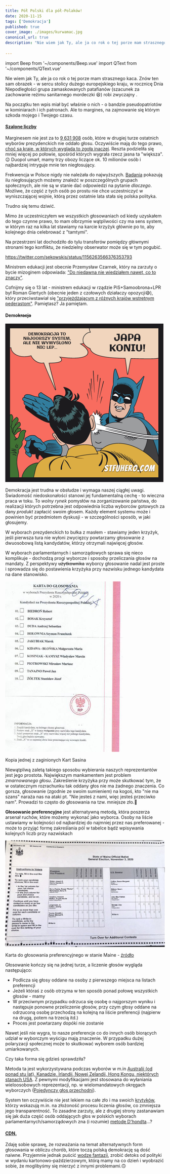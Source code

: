 ```yaml
---
title: Pół Polski dla pół-Polaków!
date: 2020-11-15
tags: ['Demokracja']
published: true
cover_image: ./images/kurwamac.jpg
canonical_url: true
description: "Nie wiem jak Ty, ale ja co rok o tej porze mam strasznego kaca. Znów ten sam obrazek - w sercu stolicy dużego europejskiego kraju, w rocznicę Dnia Niepodległości grupa zamaskowanych patafianów (szacunek za zachowanie reżimu sanitarnego mordeczki 😆) robi zwyczajny rozpie🤬dol."

---
```


import Beep from '~/components/Beep.vue'
import QText from '~/components/QText.vue'

Nie wiem jak Ty, ale ja co rok o tej porze mam strasznego kaca. Znów ten sam obrazek - w sercu stolicy dużego europejskiego kraju, w rocznicę Dnia Niepodległości grupa zamaskowanych patafianów (szacunek za zachowanie reżimu sanitarnego mordeczki 😆) robi zwyczajny <Beep text='rozpierdol' />.

Na początku ten wpis miał być właśnie o nich - o bandzie pseudopatriotów w kominiarach i ich patronach. Ale to margines, na zajmowanie się którym szkoda mojego i Twojego czasu.

#### [Szalone liczby](https://www.youtube.com/watch?v=DXqvn-YqMSs)

[//]: # (Dane z wyborów prezydenckich, procenty, bezwzględne liczby - to nie jest margines)

Marginesem nie jest za to [9 631 908](https://prezydent20200628.pkw.gov.pl/prezydent20200628/pl/frekwencja/pl) osób, które w drugiej turze ostatnich wyborów prezydenckich nie oddało głosu. Oczywiście mają do tego prawo, [choć są kraje, w których wygląda to zgoła inaczej](https://pl.wikipedia.org/wiki/Przymus_wyborczy). Reszta podzieliła się mniej więcej po połowie, spośród których wygrała rzecz jasna ta "większa".😉 Duopol umarł, mamy trzy obozy liczące ok. 10 milionów osób i najbardziej intryguje mnie ten niegłosujący. 

Frekwencja w Polsce nigdy nie należała do najwyższych. [Badania](https://www.swps.pl/centrum-prasowe/informacje-prasowe/18383-czemu-ludzie-nie-glosuja-o-politycznej-apatii-polakow) pokazują ilu niegłosujących możemy znaleźć w poszczególnych grupach społecznych, ale nie są w stanie dać odpowiedzi na pytanie *dlaczego*. Możliwe, że część z tych osób po prostu nie chce uczestniczyć w wyniszczającej wojnie, którą przez ostatnie lata stała się polska polityka.

Trudno się temu dziwić.

Mimo że uczestniczyłem we wszystkich głosowaniach od kiedy uzyskałem do tego czynne prawo, to mam olbrzymie wątpliwości czy ma sens system, w którym raz na kilka lat stawiamy na karcie krzyżyk głównie po to, aby kolejnego dnia celebrować <QText :options='["zwycięstwo", "porażkę"]' /> z "tamtymi".

Na przestrzeni lat dochodziło do tylu transferów pomiędzy głównymi stronami tego konfliktu, że niedzielny obserwator może się w tym pogubić.

https://twitter.com/sekowskis/status/1156263566376353793

Ministrem edukacji jest obecnie Przemysław Czarnek, który na zarzuty o bycie mizoginem odpowiada: ["Do niedawna nie wiedziałem nawet, co to znaczy"](https://www.wprost.pl/kraj/10386631/nazywaja-go-mizoginem-czarnek-do-niedawna-nie-wiedzialem-nawet-co-to-znaczy.html).

Cofnijmy się o 13 lat - ministrem edukacji w rządzie PiS+Samoobrona+LPR był Roman Giertych (obecnie jeden z czołowych działaczy opozycji😅), który przeciwstawiał się ["przyjeżdżającym z różnych krajów wstrętnym pederastom"](https://www.wprost.pl/kraj/106839/Giertych-przeciw-wstretnym-pederastom.html). Pamiętasz? Ja pamiętam.

#### Demo~~kracja~~

![Japa koniu!](./images/japakoniu.png)

[//]: # (Demokracja - system, który zakłada ciągłą ewolucję, problemy w istniejącym systemie)

Demokracja jest trudna w obsłudze i wymaga naszej ciągłej uwagi. Świadomość niedoskonałości stanowi jej fundamentalną cechę - to wieczna praca w toku. To *wolny rynek* pomysłów na zorganizowanie państwa, do realizacji których potrzebna jest odpowiednia liczba wyborców gotowych za dany *produkt* zapłacić swoim głosem. Każdy element systemu może i powinien być przedmiotem dyskusji - w szczególności sposób, w jaki głosujemy.

W wyborach prezydenckich to bułka z masłem - stawiamy jeden krzyżyk, jeśli pierwsza tura nie wyłoni zwycięzcy powtarzamy głosowanie z dwuosobową listą kandydatów, którzy otrzymali najwięcej głosów.
 
W wyborach parlamentarnych i samorządowych sprawa się nieco komplikuje - dochodzą progi wyborcze i sposoby przeliczania głosów na mandaty. Z perspektywy ~~użytkownika~~ wyborcy głosowanie nadal jest proste i sprowadza się do postawienia krzyżyka przy nazwisku jednego kandydata na dane stanowisko.

![Karta Sasina](./images/kartasasina.jpg)
<figcaption>Kopia jednej z zaginionych Kart Sasina</figcaption>

Niewątpliwą zaletą takiego sposobu wybierania naszych reprezentantów jest jego prostota. Największym mankamentem jest problem *zmarnowanego głosu*. Zakreślenie krzyżyka przy <QText :options='["niszowym kandydacie", "niszowej kandydatce"]'/> może skutkować tym, że w ostatecznym rozrachunku tak oddany głos nie ma żadnego znaczenia. Co gorsza, głosowanie (zgodnie ze swoim sumieniem) na kogoś, kto "nie ma szans" naraża nas na ataki pt. "Nie jesteś z nami, więc jesteś przeciwko nam". Prowadzi to często do głosowania na tzw. mniejsze zło.🤮

**Głosowanie preferencyjne** jest alternatywną metodą, która poszerza arsenał ruchów, które możemy wykonać jako wyborca. Osoby na liście ustawiamy w kolejności od najbardziej do najmniej przez nas preferowanej - może to przyjąć formę zakreślania pól w tabelce bądź wpisywania kolejnych liczb przy nazwiskach <QText :options='["kandydatów.", "kandydatek."]'/>

![RCV Ballot](./images/rcvballot.jpg)
<figcaption>Karta do głosowania preferencyjnego w stanie Maine - <a href="https://apnews.com/article/election-2020-referendums-elections-voting-maine-735faf0eafc8493e209a7d245759d284" target="_blank">źródło</a></figcaption>

Głosowanie kończy się na jednej turze, a liczenie głosów wygląda następująco:
- Podlicza się głosy oddane na osoby z pierwszego miejsca na listach preferencji
- Jeżeli któraś z osób otrzyma w ten sposób ponad połowę wszystkich głosów - mamy <QText :options='["zwycięzcę!", "zwyciężczynię!"]'/>
- W przeciwnym przypadku odrzuca się osobę o najgorszym wyniku i następuje ponowne przeliczenie głosów, przy czym głosy oddane na odrzuconą osobę przechodzą na kolejną na liście preferencji (najpierw na drugą, potem na trzecią itd.)
- Proces jest powtarzany dopóki nie zostanie <QText :options='["wyłoniony wygrany", "wyłoniona wygrana"]'/>

Nawet jeśli <QText :options='["nasz \"wymarzony\" kandydat", "nasza \"wymarzona\" kandydatka"]'/> nie wygra, to nasze preferencje co do innych osób biorących udział w wyborczym wyścigu mają znaczenie. W przypadku dużej polaryzacji społecznej może to skutkować wyborem osób bardziej umiarkowanych.

Czy taka forma się gdzieś sprawdziła?

Metoda ta jest wykorzystywana podczas wyborów w m.in [Australii (od ponad stu lat), Kanadzie, Irlandii, Nowej Zelandii, Hong Kongu, niektórych stanach USA](https://en.wikipedia.org/wiki/Ranked_voting#Countries_and_regions). Z pewnymi modyfikacjami jest stosowana do wyłaniania wieloosobowych reprezentacji, np. w wielomandatowych okręgach wyborczych ([Pojedynczy głos przechodni](https://pl.wikipedia.org/wiki/Pojedynczy_g%C5%82os_przechodni)).

System ten oczywiście nie jest lekiem na całe zło i ma swoich [krytyków](https://www.bostonglobe.com/2020/09/20/opinion/why-ranked-choice-is-wrong-choice/), którzy wskazują m.in. na złożoność procesu liczenia głosów, co zmniejsza jego transparentność. To zasadne zarzuty, ale z drugiej strony zastanawiam się jak duża część osób oddających głos w polskich wyborach parlamentarnych/samorządowych zna (i rozumie) [metodę D'hondta](https://pl.wikipedia.org/wiki/Metoda_D%E2%80%99Hondta)...?

#### [CDN.](https://www.youtube.com/watch?v=3r1-jhWasXw)

Zdaję sobie sprawę, że rozważania na temat alternatywnych form głosowania w obliczu chorób, które toczą polską demokrację są dość naiwne. Przyjemnie jednak puścić [wodze fantazji](https://www.youtube.com/watch?v=fJKRESz8ZhE), zrobić detoks od polityki w wydaniu kartonowo-paździerzowym, którą mamy na co dzień i wyobrazić sobie, że moglibyśmy się mierzyć z innymi problemami.🙃